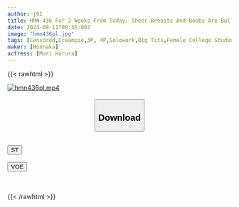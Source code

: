 ```yaml
---
author: j91
title: HMN-436 For 2 Weeks From Today, Sheer Breasts And Boobs Are Bullied By Taking Advantage Of The Weaknesses Of A Female College Student Who Is A No Bra Teacher ~If You Get Her Nipples Erect, You'll Get A Raw Creampie Punishment Game~ Saaya Kirijo
date: 2023-08-11T00:45:00Z
image: "hmn436pl.jpg"
tags: [Censored,Creampie,3P, 4P,Solowork,Big Tits,Female College Student	 ]
maker: [Honnaka]
actress: [Mori Harura]
---
```



{{< rawhtml >}}

<div class="video" data-videoid="k2JwJllPJOfO71A">
    <a href="javascript:;">
        <img src="https://my.j91.asia/posts/hmn436pl/hmn436pl.jpg" width="WIDTH" height="HEIGHT" alt="hmn436pl.mp4" loading="lazy">
    </a>
</div>

<script type="text/javascript" src="https://j91.asia/asset/on-demand-st.js"></script>

<br>
  <link rel="stylesheet" href="https://j91.asia/asset/bs5.css">
  
  <center>
  <button class="btn btn-primary" type="button" data-bs-toggle="collapse" data-bs-target=".multi-collapse" aria-expanded="false" aria-controls="multiCollapseExample1 multiCollapseExample2"><h2>Download</h2></button></center>
</p>
<div class="row">
  <div class="col">
    <div class="collapse multi-collapse" id="multiCollapseExample1">
      <div class="card card-body">
	      	      <br>
<div class="buttons">  
<a href="https://streamtape.to/v/k2JwJllPJOfO71A"><button class="btn-hover color-3"><i class="fa fa-download"></i> ST</button></a></div>
    </div>
  </div>
</div>
  <div class="col">
    <div class="collapse multi-collapse" id="multiCollapseExample2">
      <div class="card card-body">
	      <br>
<div class="buttons">
    <a href="https://voe.sx/m4hhe6rlrybv"><button class="btn-hover color-9"><i class="fa fa-download"></i> VOE</button></a></div>
<br><br>
      </div>
    </div>
  </div>
</div>

{{< /rawhtml >}}